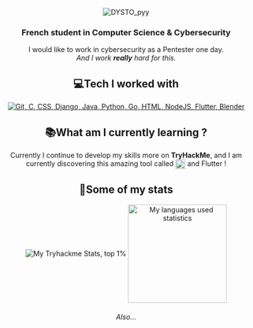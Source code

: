 <p align="center">
<img align="center" src="https://i.imgur.com/gbcM1tJ.gif" alt="DYSTO_pyy"> 
</p>
<h3 align="center">French student in Computer Science & Cybersecurity</h3>
<p align="center">I would like to work in cybersecurity as a Pentester one day.<br><i>And I work <b>really</b> hard for this.</i></p>


<h2 align="center">💻Tech I worked with</h2>

<p align="center">
  <a href="https://skillicons.dev">
    <img src="https://skillicons.dev/icons?i=git,c,css,django,java,python,go,html,nodejs" alt="Git, C, CSS, Django, Java, Python, Go, HTML, NodeJS, Flutter, Blender"/>
  </a>
</p>


<h2 align="center">📚What am I currently learning ?</h2>

<p align="center"> Currently I continue to develop my skills more on <b>TryHackMe</b>, and I am currently discovering this amazing tool called <img height=20 align="center" src="https://img.shields.io/badge/blender-%23F5792A.svg?style=for-the-badge&logo=blender&logoColor=white alt="Blender""> and Flutter !
</p>


<h2 align="center">🔢Some of my stats</h2>


<p align="center">
  <img align="center" src="https://tryhackme-badges.s3.amazonaws.com/U2pyy.png" alt="My Tryhackme Stats, top 1%"> 
  <img height=200 align="center" src="https://github-readme-stats.vercel.app/api/top-langs/?username=dystopyy&langs_count=8&layout=compact&theme=react" alt="My languages used statistics"/>
</p>

  
</a>

<h6 align="center">Also... <!-- ... FYI I kinda like to learn & practice OSINT too 👀 --></h6>
